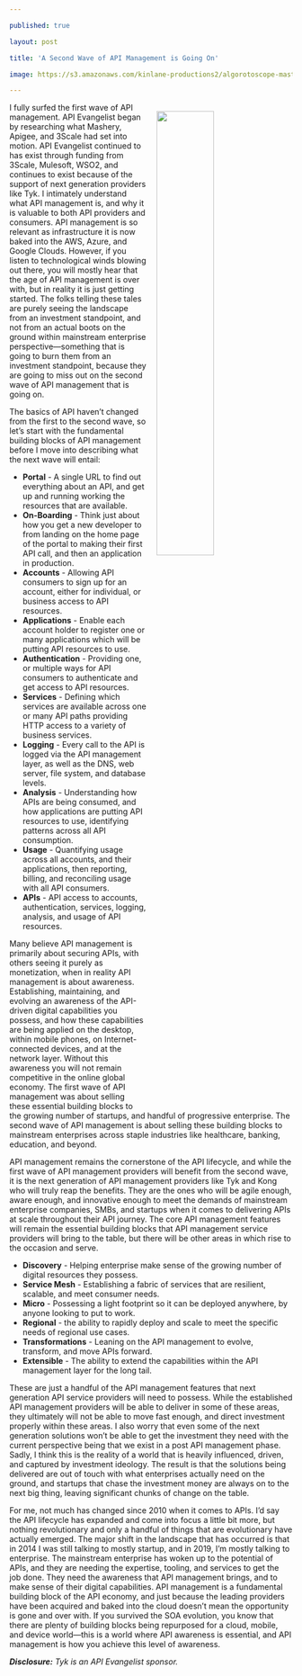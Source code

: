 ---
published: true
layout: post
title: 'A Second Wave of API Management is Going On'
image: https://s3.amazonaws.com/kinlane-productions2/algorotoscope-master/stories-beach-rocks-currents-internet-numbers.jpg
---

<p><img src="https://s3.amazonaws.com/kinlane-productions2/algorotoscope-master/stories-beach-rocks-currents-internet-numbers.jpg" width="45%" align="right" style="padding: 15px;" />
I fully surfed the first wave of API management. API Evangelist began by researching what Mashery, Apigee, and 3Scale had set into motion. API Evangelist continued to has exist through funding from 3Scale, Mulesoft, WSO2, and continues to exist because of the support of next generation providers like Tyk. I intimately understand what API management is, and why it is valuable to both API providers and consumers. API management is so relevant as infrastructure it is now baked into the AWS, Azure, and Google Clouds. However, if you listen to technological winds blowing out there, you will mostly hear that the age of API management is over with, but in reality it is just getting started. The folks telling these tales are purely seeing the landscape from an investment standpoint, and not from an actual boots on the ground within mainstream enterprise perspective—something that is going to burn them from an investment standpoint, because they are going to miss out on the second wave of API management that is going on.

<p>The basics of API haven’t changed from the first to the second wave, so let’s start with the fundamental building blocks of API management before I move into describing what the next wave will entail:

<ul>
  <li><strong>Portal</strong> - A single URL to find out everything about an API, and get up and running working the resources that are available.</li>
  <li><strong>On-Boarding</strong> - Think just about how you get a new developer to from landing on the home page of the portal to making their first API call, and then an application in production.</li>
  <li><strong>Accounts</strong> - Allowing API consumers to sign up for an account, either for individual, or business access to API resources.</li>
  <li><strong>Applications</strong> - Enable each account holder to register one or many applications which will be putting API resources to use.</li>
  <li><strong>Authentication</strong> - Providing one, or multiple ways for API consumers to authenticate and get access to API resources.</li>
  <li><strong>Services</strong> - Defining which services are available across one or many API paths providing HTTP access to a variety of business services.</li>
  <li><strong>Logging</strong> - Every call to the API is logged via the API management layer, as well as the DNS, web server, file system, and database levels.</li>
  <li><strong>Analysis</strong> - Understanding how APIs are being consumed, and how applications are putting API resources to use, identifying patterns across all API consumption.</li>
  <li><strong>Usage</strong> - Quantifying usage across all accounts, and their applications, then reporting, billing, and reconciling usage with all API consumers.</li>
  <li><strong>APIs</strong> - API access to accounts, authentication, services, logging, analysis, and usage of API resources.</li>
</ul>

<p>Many believe API management is primarily about securing APIs, with others seeing it purely as monetization, when in reality API management is about awareness. Establishing, maintaining, and evolving an awareness of the API-driven digital capabilities you possess, and how these capabilities are being applied on the desktop, within mobile phones, on Internet-connected devices, and at the network layer. Without this awareness you will not remain competitive in the online global economy. The first wave of API management was about selling these essential building blocks to the growing number of startups, and handful of progressive enterprise. The second wave of API management is about selling these building blocks to mainstream enterprises across staple industries like healthcare, banking, education, and beyond.

<p>API management remains the cornerstone of the API lifecycle, and while the first wave of API management providers will benefit from the second wave, it is the next generation of API management providers like Tyk and Kong who will truly reap the benefits. They are the ones who will be agile enough, aware enough, and innovative enough to meet the demands of mainstream enterprise companies, SMBs, and startups when it comes to delivering APIs at scale throughout their API journey. The core API management features will remain the essential building blocks that API management service providers will bring to the table, but there will be other areas in which rise to the occasion and serve.

<ul>
  <li><strong>Discovery</strong> - Helping enterprise make sense of the growing number of digital resources they possess.</li>
  <li><strong>Service Mesh</strong> - Establishing a fabric of services that are resilient, scalable, and meet consumer needs.</li>
  <li><strong>Micro</strong> - Possessing a light footprint so it can be deployed anywhere, by anyone looking to put to work.</li>
  <li><strong>Regional</strong> - the ability to rapidly deploy and scale to meet the specific needs of regional use cases.</li>
  <li><strong>Transformations</strong> - Leaning on the API management to evolve, transform, and move APIs forward.</li>
  <li><strong>Extensible</strong> - The ability to extend the capabilities within the API management layer for the long tail.</li>
</ul>

<p>These are just a handful of the API management features that next generation API service providers will need to possess. While the established API management providers will be able to deliver in some of these areas, they ultimately will not be able to move fast enough, and direct investment properly within these areas. I also worry that even some of the next generation solutions won’t be able to get the investment they need with the current perspective being that we exist in a post API management phase. Sadly, I think this is the reality of a world that is heavily influenced, driven, and captured by investment ideology. The result is that the solutions being delivered are out of touch with what enterprises actually need on the ground, and startups that chase the investment money are always on to the next big thing, leaving significant chunks of change on the table.

<p>For me, not much has changed since 2010 when it comes to APIs. I’d say the API lifecycle has expanded and come into focus a little bit more, but nothing revolutionary and only a handful of things that are evolutionary have actually emerged. The major shift in the landscape that has occurred is that in 2014 I was still talking to mostly startup, and in 2019, I’m mostly talking to enterprise. The mainstream enterprise has woken up to the potential of APIs, and they are needing the expertise, tooling, and services to get the job done. They need the awareness that API management brings, and to make sense of their digital capabilities. API management is a fundamental building block of the API economy, and just because the leading providers have been acquired and baked into the cloud doesn’t mean the opportunity is gone and over with. If you survived the SOA evolution, you know that there are plenty of building blocks being repurposed for a cloud, mobile, and device world—this is a world where API awareness is essential, and API management is how you achieve this level of awareness.

<p><i><strong>Disclosure:</strong> Tyk is an API Evangelist sponsor.</i>


